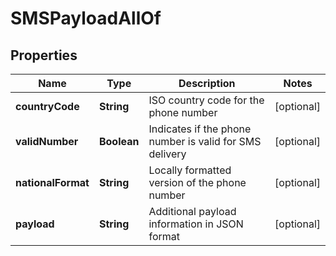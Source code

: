 

# SMSPayloadAllOf


## Properties

| Name | Type | Description | Notes |
|------------ | ------------- | ------------- | -------------|
|**countryCode** | **String** | ISO country code for the phone number |  [optional] |
|**validNumber** | **Boolean** | Indicates if the phone number is valid for SMS delivery |  [optional] |
|**nationalFormat** | **String** | Locally formatted version of the phone number |  [optional] |
|**payload** | **String** | Additional payload information in JSON format |  [optional] |



